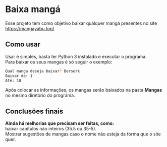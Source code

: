 # Baixa mangá
Esse projeto tem como objetivo baixar qualquer mangá presentes no site https://mangayabu.top/
## Como usar
Usar é simples, basta ter Python 3 instalado e executar o programa.<br>
Para baixar os seus mangas é só seguir o exemplo:

```bash
Qual manga deseja baixar? Berserk
Baixar de: 1
Até: 10
```
Após colocar as informações, os mangas serão baixados na pasta **Mangas** no mesmo diretório do programa. 
## Conclusões finais
**Ainda há melhorias que precisam ser feitas, como:<br>**
baixar capitulos não inteiros (35.5 ou 35-5).<br>
Mostrar sugestões de mangas caso o nome não esteja da forma que o site quer.<br>
